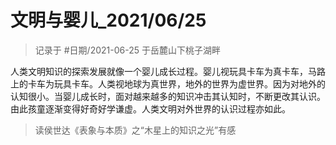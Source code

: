 # 文明与婴儿_2021/06/25

> 记录于 #日期/2021-06-25 于岳麓山下桃子湖畔

人类文明知识的探索发展就像一个婴儿成长过程。婴儿视玩具卡车为真卡车，马路上的卡车为玩具卡车。人类视地球为真世界，地外的世界为虚世界。因为对地外的认知很小。当婴儿成长时，面对越来越多的知识冲击其认知时，不断更改其认识。由此孩童逐渐变得好奇好学谦虚。人类文明对外世界的认识过程亦如此。

> 读侯世达《表象与本质》之“木星上的知识之光”有感